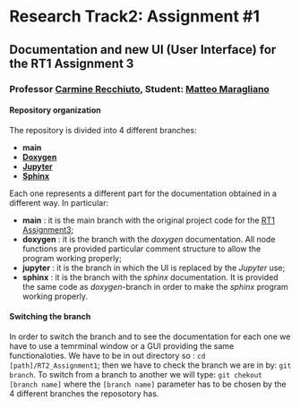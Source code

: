 # Research Track2: Assignment #1
## Documentation and new UI (User Interface) for the RT1 Assignment 3
### Professor [Carmine Recchiuto](https://github.com/CarmineD8), Student: [Matteo Maragliano](https://github.com/mmatteo-hub)

#### Repository organization
The repository is divided into 4 different branches:
* **main**
* [**Doxygen**](https://www.doxygen.nl/manual/docblocks.html)
* [**Jupyter**](https://jupyter.org)
* [**Sphinx**](https://www.sphinx-doc.org/en/master/)

Each one represents a different part for the documentation obtained in a different way.
In particular:
* **main** : it is the main branch with the original project code for the [RT1 Assignment3](https://github.com/mmatteo-hub/RT1_Assignment3/tree/noetic);
* **doxygen** : it is the branch with the *doxygen* documentation. All node functions are provided particular comment structure to allow the program working properly;
* **jupyter** : it is the branch in which the UI is replaced by the *Jupyter* use;
* **sphinx** : it is the branch with the *sphinx* documentation. It is provided the same code as *doxygen*-branch in order to make the *sphinx* program working properly.

#### Switching the branch
In order to switch the branch and to see the documentation for each one we have to use a temrminal window or a GUI providing the same functionaloties.
We have to be in out directory so : `cd [path]/RT2_Assignment1`; then we have to check the branch we are in by: `git branch`.
To switch from a branch to another we will type: `git chekout [branch name]` where the `[branch name]` parameter has to be chosen by the 4 different branches the reposotory has.

